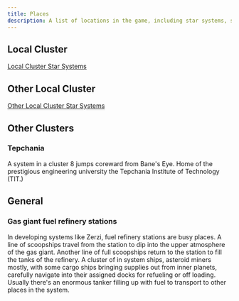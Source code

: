 ```yaml
---
title: Places
description: A list of locations in the game, including star systems, space stations, cities, and businesses.
---
```


## Local Cluster

[Local Cluster Star Systems](/tatterpedia/places/clusters/local-cluster)

## Other Local Cluster

[Other Local Cluster Star Systems](/tatterpedia/places/clusters/other-local-cluster)

## Other Clusters

### Tepchania

A system in a cluster 8 jumps coreward from Bane's Eye. Home of the
prestigious engineering university the Tepchania Institute of Technology
(TIT.)

## General

### Gas giant fuel refinery stations

In developing systems like Zerzi, fuel refinery stations are busy
places. A line of scoopships travel from the station to dip into the
upper atmosphere of the gas giant. Another line of full scoopships
return to the station to fill the tanks of the refinery. A cluster of in
system ships, asteroid miners mostly, with some cargo ships bringing
supplies out from inner planets, carefully navigate into their assigned
docks for refueling or off loading. Usually there\'s an enormous tanker
filling up with fuel to transport to other places in the system.
